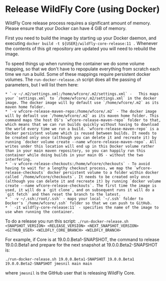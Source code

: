 # Release WildFly Core (using Docker)

WildFly Core release process requires a significant amount of memory.
Please ensure that your Docker can have 4 GiB of memory.

First you need to build the image by starting up your Docker daemon, and executing
    `docker build -t ${USER}/wildfly-core-release:11 .`
Whenever the contents of this git repository are updated you will need to rebuild the image.

To speed things up when running the container we do some volume mapping, so that we don't have to repopulate everything from scratch each time we run a build. Some of these mappings require persistent docker volumes. The `run-docker-release.sh` script does all the passing of parameters, but I will list them here:

    * `-v ~/.m2/settings.xml:/home/wfcore/.m2/settings.xml` -   This maps your `settings.xml` to `/home/wfcore/.m2/settings.xml` in the docker image. The docker image will by default use `/home/wfcore/.m2` as its maven home folder.
    * `-v wfcore-release-maven-repo:/home/wfcore/.m2` - The docker image will by default use `/home/wfcore/.m2` as its maven home folder. This command maps the host OS's `wfcore-release-maven-repo` folder to that, which means that we can run builds quickly without having to download the world every time we run a build. `wfcore-release-maven-repo` is a docker persistent volume which is reused between builds. It needs to be created only once (although you can delete it and recreate it) by running `docker volume create --name wfcore-release-maven-repo`. All writes under this location will end up in this Docker volume rather than in your main maven repository, so you can happily run this container while doing builds in your main OS - without the two interfering.
    * `-v wfcore-release-checkouts:/home/wfcore/checkouts` - To avoid having to wait for a lengthy checkout process, we map the `wfcore-release-checkouts` docker persistent volume to a folder within docker called `/home/wfcore/checkouts`. It needs to be created only once (although you can delete it and recreate it) by running `docker volume create --name wfcore-release-checkouts`. The first time the image is used, it will do a `git clone`, and on subsequent runs it will do a `git fetch` and then reset the branch to the latest.
    * `	-v ~/.ssh:/root/.ssh` - maps your local `~/.ssh` folder to Docker's `/home/wfcore/.ssh` folder so that we can push to GitHub.
    * `	-it wildfly-core-release:11` - specifies the name of the image to use when running the container.

To do a release you run this script:
	`./run-docker-release.sh <SNAPSHOT_VERSION> <RELEASE_VERSION> <NEXT_SNAPSHOT_VERSION> <GITHUB_USER> <WILDFLY_CORE_BRANCH> <WILDFLY_BRANCH>`

For example, if Core is at 19.0.0.Beta1-SNAPSHOT, the command to release 19.0.0.Beta1 and prepare for the next snapshot at 19.0.0.Beta2-SNAPSHOT is:

```
./run-docker-release.sh 19.0.0.Beta1-SNAPSHOT 19.0.0.Beta1 19.0.0.Beta2-SNAPSHOT jmesnil main main
```

where `jmesnil` is the GitHub user that is releasing WildFly Core.
